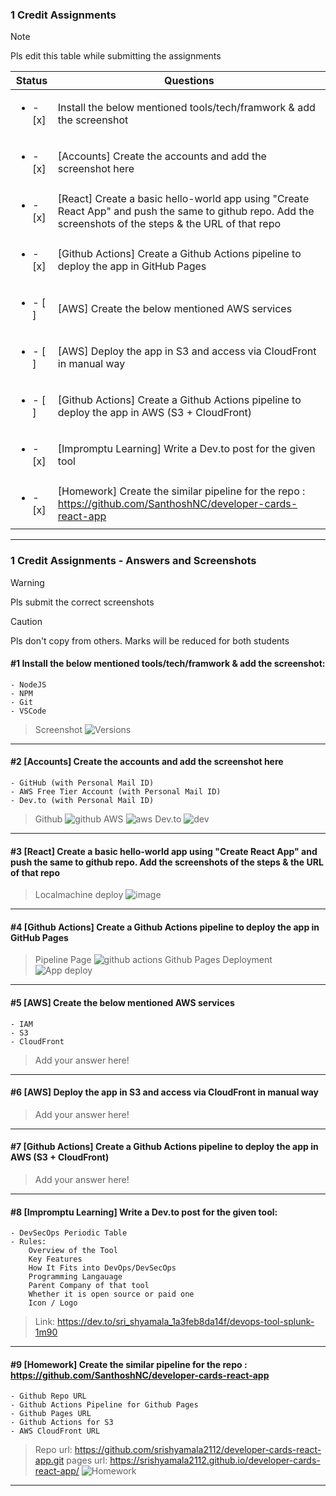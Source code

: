 ### 1 Credit Assignments

> [!NOTE]
> Pls edit this table while submitting the assignments

| Status         | Questions     | 
|----------------|---------------|
| <ul><li>- [x] </li></ul> | Install the below mentioned tools/tech/framwork & add the screenshot |
| <ul><li>- [x] </li></ul> | [Accounts] Create the accounts and add the screenshot here |
| <ul><li>- [x] </li></ul> | [React] Create a basic hello-world app using "Create React App" and push the same to github repo. Add the screenshots of the steps & the URL of that repo |
| <ul><li>- [x] </li></ul> | [Github Actions] Create a Github Actions pipeline to deploy the app in GitHub Pages |
| <ul><li>- [ ] </li></ul> | [AWS] Create the below mentioned AWS services |
| <ul><li>- [ ] </li></ul> | [AWS] Deploy the app in S3 and access via CloudFront in manual way  |
| <ul><li>- [ ] </li></ul> | [Github Actions] Create a Github Actions pipeline to deploy the app in AWS (S3 + CloudFront)  |
| <ul><li>- [x] </li></ul> | [Impromptu Learning] Write a Dev.to post for the given tool  |
| <ul><li>- [x] </li></ul> | [Homework] Create the similar pipeline for the repo : https://github.com/SanthoshNC/developer-cards-react-app  |

***

### 1 Credit Assignments - Answers and Screenshots

> [!WARNING]
> Pls submit the correct screenshots

> [!CAUTION]
> Pls don't copy from others. Marks will be reduced for both students

#### #1 Install the below mentioned tools/tech/framwork & add the screenshot:
	- NodeJS 
	- NPM 
	- Git
	- VSCode
> Screenshot
> ![Versions](https://github.com/user-attachments/assets/3cf08bba-a215-4a47-8c70-8fc233d28ef3)


***

#### #2 [Accounts] Create the accounts and add the screenshot here
	- GitHub (with Personal Mail ID)
	- AWS Free Tier Account (with Personal Mail ID)
	- Dev.to (with Personal Mail ID)
> Github
> ![github](https://github.com/user-attachments/assets/33043a69-40a5-45a7-ba8c-b36738ae233a)
> AWS
> ![aws](https://github.com/user-attachments/assets/ae59d959-17b8-4533-a8ee-660a0d75d8ec)
> Dev.to
> ![dev](https://github.com/user-attachments/assets/75aadb7a-9175-42e6-b000-861514d2a2b6)




***

#### #3 [React] Create a basic hello-world app using "Create React App" and push the same to github repo. Add the screenshots of the steps & the URL of that repo
> Localmachine deploy
> ![image](https://github.com/user-attachments/assets/ee61a1e9-d799-4dcc-91d3-3d7d5be736e5)



***

#### #4 [Github Actions] Create a Github Actions pipeline to deploy the app in GitHub Pages
> Pipeline Page
> ![github actions](https://github.com/user-attachments/assets/fb658918-c998-4210-b596-d245e01dd36c)
> Github Pages Deployment
> ![App deploy](https://github.com/user-attachments/assets/36bebf4f-e693-4928-9a17-10943137ad0f)



***

#### #5 [AWS] Create the below mentioned AWS services
	- IAM
	- S3
	- CloudFront
> Add your answer here!

***

#### #6 [AWS] Deploy the app in S3 and access via CloudFront in manual way
> Add your answer here!

***

#### #7 [Github Actions] Create a Github Actions pipeline to deploy the app in AWS (S3 + CloudFront)
> Add your answer here!

***

#### #8 [Impromptu Learning] Write a Dev.to post for the given tool:
	- DevSecOps Periodic Table
	- Rules:
		Overview of the Tool
		Key Features
		How It Fits into DevOps/DevSecOps
		Programming Langauage
		Parent Company of that tool
		Whether it is open source or paid one
		Icon / Logo
> Link: https://dev.to/sri_shyamala_1a3feb8da14f/devops-tool-splunk-1m90

***

#### #9 [Homework] Create the similar pipeline for the repo : https://github.com/SanthoshNC/developer-cards-react-app
	- Github Repo URL
	- Github Actions Pipeline for Github Pages
	- Github Pages URL
 	- Github Actions for S3
 	- AWS CloudFront URL
> Repo url: https://github.com/srishyamala2112/developer-cards-react-app.git
> pages url: https://srishyamala2112.github.io/developer-cards-react-app/
> ![Homework](https://github.com/user-attachments/assets/ddf7b7ed-bed2-47de-aad9-f659f78320d5)


***
